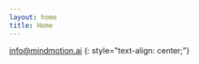 ```yaml
---
layout: home
title: Home
---
```


[info@mindmotion.ai](mailto:info@mindmotion.ai)
{: style="text-align: center;"}
